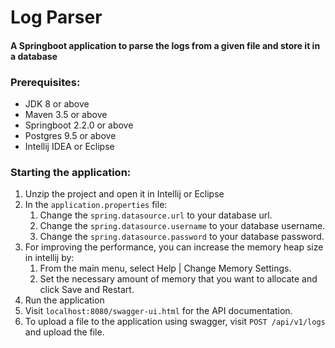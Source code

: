 # Log Parser
#### A Springboot application to parse the logs from a given file and store it in a database

### Prerequisites:
* JDK 8 or above
* Maven 3.5 or above
* Springboot 2.2.0 or above
* Postgres 9.5 or above
* Intellij IDEA or Eclipse

### Starting the application:
1. Unzip the project and open it in Intellij or Eclipse
2. In the ```application.properties``` file:
   1. Change the ```spring.datasource.url``` to your database url.
   2. Change the ```spring.datasource.username``` to your database username.
   3. Change the ```spring.datasource.password``` to your database password.
3. For improving the performance, you can increase the memory heap size in intellij by:
   1. From the main menu, select Help | Change Memory Settings. 
   2. Set the necessary amount of memory that you want to allocate and click Save and Restart.
4. Run the application
4. Visit ```localhost:8080/swagger-ui.html``` for the API documentation.
5. To upload a file to the application using swagger, visit ```POST /api/v1/logs``` and upload the file.

